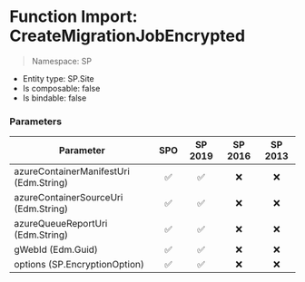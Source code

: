 # Function Import: CreateMigrationJobEncrypted

> Namespace: SP

- Entity type: SP.Site
- Is composable: false
- Is bindable: false

### Parameters

Parameter | SPO | SP 2019 | SP 2016 | SP 2013
----------|:---:|:-------:|:-------:|:-------:
azureContainerManifestUri (Edm.String) | ✅ | ✅ | ❌ | ❌
azureContainerSourceUri (Edm.String) | ✅ | ✅ | ❌ | ❌
azureQueueReportUri (Edm.String) | ✅ | ✅ | ❌ | ❌
gWebId (Edm.Guid) | ✅ | ✅ | ❌ | ❌
options (SP.EncryptionOption) | ✅ | ✅ | ❌ | ❌